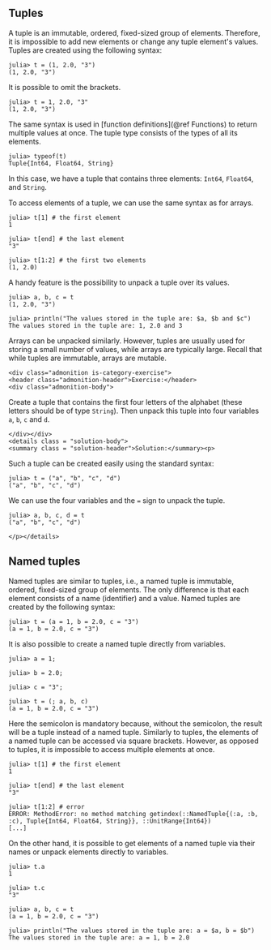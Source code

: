 ## Tuples

A tuple is an immutable, ordered, fixed-sized group of elements. Therefore, it is impossible to add new elements or change any tuple element's values. Tuples are created using the following syntax:

```jldoctest tuples
julia> t = (1, 2.0, "3")
(1, 2.0, "3")
```

It is possible to omit the brackets.

```jldoctest tuples
julia> t = 1, 2.0, "3"
(1, 2.0, "3")
```

The same syntax is used in [function definitions](@ref Functions) to return multiple values at once. The tuple type consists of the types of all its elements.

```jldoctest tuples
julia> typeof(t)
Tuple{Int64, Float64, String}
```

In this case, we have a tuple that contains three elements: `Int64`, `Float64`, and `String`.

To access elements of a tuple, we can use the same syntax as for arrays.

```jldoctest tuples
julia> t[1] # the first element
1

julia> t[end] # the last element
"3"

julia> t[1:2] # the first two elements
(1, 2.0)
```

A handy feature is the possibility to unpack a tuple over its values.

```jldoctest tuples
julia> a, b, c = t
(1, 2.0, "3")

julia> println("The values stored in the tuple are: $a, $b and $c")
The values stored in the tuple are: 1, 2.0 and 3
```

Arrays can be unpacked similarly. However, tuples are usually used for storing a small number of values, while arrays are typically large. Recall that while tuples are immutable, arrays are mutable.

```@raw html
<div class="admonition is-category-exercise">
<header class="admonition-header">Exercise:</header>
<div class="admonition-body">
```

Create a tuple that contains the first four letters of the alphabet (these letters should be of type `String`). Then unpack this tuple into four variables `a`, `b`, `c` and `d`.

```@raw html
</div></div>
<details class = "solution-body">
<summary class = "solution-header">Solution:</summary><p>
```

Such a tuple can be created easily using the standard syntax:

```jldoctest tuples_ex
julia> t = ("a", "b", "c", "d")
("a", "b", "c", "d")
```

We can use the four variables and the `=` sign to unpack the tuple.

```jldoctest tuples_ex
julia> a, b, c, d = t
("a", "b", "c", "d")
```

```@raw html
</p></details>
```

## Named tuples

Named tuples are similar to tuples, i.e., a named tuple is immutable, ordered, fixed-sized group of elements. The only difference is that each element consists of a name (identifier) and a value. Named tuples are created by the following syntax:

```jldoctest named_tuples
julia> t = (a = 1, b = 2.0, c = "3")
(a = 1, b = 2.0, c = "3")
```

It is also possible to create a named tuple directly from variables.

```jldoctest named_tuples
julia> a = 1;

julia> b = 2.0;

julia> c = "3";

julia> t = (; a, b, c)
(a = 1, b = 2.0, c = "3")
```

Here the semicolon is mandatory because, without the semicolon, the result will be a tuple instead of a named tuple. Similarly to tuples, the elements of a named tuple can be accessed via square brackets. However, as opposed to tuples, it is impossible to access multiple elements at once.

```jldoctest named_tuples
julia> t[1] # the first element
1

julia> t[end] # the last element
"3"

julia> t[1:2] # error
ERROR: MethodError: no method matching getindex(::NamedTuple{(:a, :b, :c), Tuple{Int64, Float64, String}}, ::UnitRange{Int64})
[...]
```

On the other hand, it is possible to get elements of a named tuple via their names or unpack elements directly to variables.

```jldoctest named_tuples
julia> t.a
1

julia> t.c
"3"

julia> a, b, c = t
(a = 1, b = 2.0, c = "3")

julia> println("The values stored in the tuple are: a = $a, b = $b")
The values stored in the tuple are: a = 1, b = 2.0
```